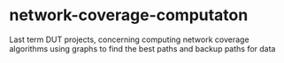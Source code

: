 # network-coverage-computaton
Last term DUT projects, concerning computing network coverage algorithms using graphs to find the best paths and backup paths for data
